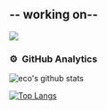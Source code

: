 ## -- working on--

![](https://hit.yhype.me/github/profile?user_id=43964183)

### ⚙️ &nbsp;GitHub Analytics
![eco's github stats](https://github-readme-stats.vercel.app/api?username=ecoshub&count_private=true&theme=radical&show_icons=true&include_all_commits=true)&nbsp; 

[![Top Langs](https://github-readme-stats.vercel.app/api/top-langs/?username=ecoshub&layout=compact&theme=radical&count_private=true&langs_count=5&exclude_repo=BIL2002-final,MemoryGame-MadeWithUnity&hide=html,python,shell)](https://github.com/ecoshub/github-readme-stats)
